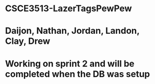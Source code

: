 # CSCE3513-LazerTagsPewPew
# Daijon, Nathan, Jordan, Landon, Clay, Drew
# Working on sprint 2 and will be completed when the DB was setup
